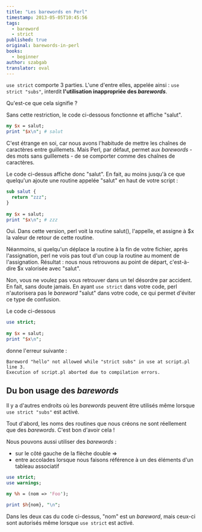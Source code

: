 ```yaml
---
title: "Les barewords en Perl"
timestamp: 2013-05-05T10:45:56
tags:
  - bareword
  - strict
published: true
original: barewords-in-perl
books:
  - beginner
author: szabgab
translator: oval
---
```



`use strict` comporte 3 parties. L'une d'entre elles, appelée ainsi : `use strict "subs"`, interdit <b>l'utilisation inappropriée des <i>barewords</i></b>.

Qu'est-ce que cela signifie ?


Sans cette restriction, le code ci-dessous fonctionne et affiche "salut".

```perl
my $x = salut;
print "$x\n"; # salut
```

C'est étrange en soi, car nous avons l'habitude de mettre les chaînes de caractères entre guillemets. Mais Perl, par défaut, permet aux <i>barewords</i> - des mots sans guillemets - de se comporter comme des chaînes de caractères.

Le code ci-dessus affiche donc "salut". En fait, au moins jusqu'à ce que quelqu'un ajoute une routine appelée "salut" en haut de votre script :

```perl
sub salut {
  return "zzz";
}
 
my $x = salut;
print "$x\n"; # zzz
```

Oui. Dans cette version, perl voit la routine salut(), l'appelle, et assigne à $x la valeur de retour de cette routine.

Néanmoins, si quelqu'un déplace la routine à la fin de votre fichier, après l'assignation, perl ne vois pas tout d'un coup la routine au moment de l'assignation. Résultat : nous nous retrouvons au point de départ, c'est-à-dire $x valorisée avec "salut".

Non, vous ne voulez pas vous retrouver dans un tel désordre par accident. En fait, sans doute jamais. En ayant `use strict` dans votre code, perl n'autorisera pas le <i>bareword</i> "salut" dans votre code, ce qui permet d'éviter ce type de confusion.

Le code ci-dessous

```perl
use strict;
 
my $x = salut;
print "$x\n";
```

donne l'erreur suivante :

```
Bareword "hello" not allowed while "strict subs" in use at script.pl line 3.
Execution of script.pl aborted due to compilation errors.
```

## Du bon usage des <i>barewords</i>

Il y a d'autres endroits où les <i>barewords</i> peuvent être utilisés même lorsque `use strict "subs"` est activé.

Tout d'abord, les noms des routines que nous créons ne sont réellement que des <i>barewords</i>. C'est bon d'avoir cela !

Nous pouvons aussi utiliser des <i>barewords</i> :
* sur le côté gauche de la flèche double =>
* entre accolades lorsque nous faisons référence à un des éléments d'un tableau associatif

```perl
use strict;
use warnings;
 
my %h = (nom => 'Foo');

print $h{nom}, "\n";
```

Dans les deux cas du code ci-dessus, "nom" est un <i>bareword</i>,
mais ceux-ci sont autorisés même lorsque `use strict` est activé.
